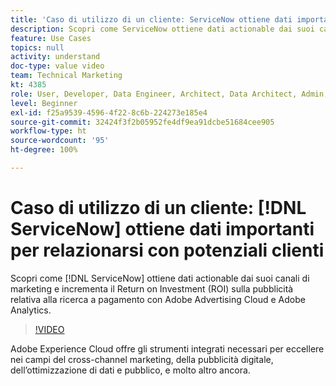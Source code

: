 ```yaml
---
title: 'Caso di utilizzo di un cliente: ServiceNow ottiene dati importanti per relazionarsi con potenziali clienti'
description: Scopri come ServiceNow ottiene dati actionable dai suoi canali di marketing e incrementa il Return on Investment (ROI) sugli annunci di ricerca a pagamento con Adobe Advertising Cloud e Adobe Analytics.
feature: Use Cases
topics: null
activity: understand
doc-type: value video
team: Technical Marketing
kt: 4385
role: User, Developer, Data Engineer, Architect, Data Architect, Admin, Leader
level: Beginner
exl-id: f25a9539-4596-4f22-8c6b-224273e185e4
source-git-commit: 32424f3f2b05952fe4df9ea91dcbe51684cee905
workflow-type: ht
source-wordcount: '95'
ht-degree: 100%

---
```


# Caso di utilizzo di un cliente: [!DNL ServiceNow] ottiene dati importanti per relazionarsi con potenziali clienti

Scopri come [!DNL ServiceNow] ottiene dati actionable dai suoi canali di marketing e incrementa il Return on Investment (ROI) sulla pubblicità relativa alla ricerca a pagamento con Adobe Advertising Cloud e Adobe Analytics.

>[!VIDEO](https://video.tv.adobe.com/v/31504/?quality=12)

Adobe Experience Cloud offre gli strumenti integrati necessari per eccellere nei campi del cross-channel marketing, della pubblicità digitale, dell’ottimizzazione di dati e pubblico, e molto altro ancora.
